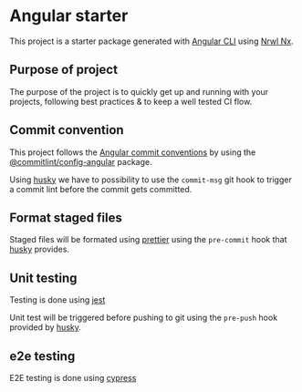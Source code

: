 # Angular starter 
This project is a starter package generated with [Angular CLI](https://github.com/angular/angular-cli) using [Nrwl Nx](https://nrwl.io/nx).

## Purpose of project

The purpose of the project is to quickly get up and running with your projects, following best practices & to keep a well tested CI flow.


## Commit convention

This project follows the [Angular commit conventions](https://github.com/angular/angular/blob/master/CONTRIBUTING.md#-commit-message-guidelines) by using the [@commitlint/config-angular](https://github.com/marionebl/commitlint/tree/master/@commitlint/config-angular) package.

Using [husky](https://github.com/typicode/husky) we have to possibility to use the `commit-msg` git hook to trigger a commit lint before the commit gets committed.

## Format staged files

Staged files will be formated using [prettier](https://github.com/prettier/prettier) using the `pre-commit` hook that [husky](https://github.com/typicode/husky) provides.

## Unit testing
Testing is done using [jest](https://github.com/facebook/jest)

Unit test will be triggered before pushing to git using the `pre-push` hook provided by [husky](https://github.com/typicode/husky).

## e2e testing
E2E testing is done using [cypress](https://github.com/cypress-io/cypress)
